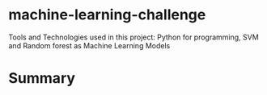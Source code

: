 # machine-learning-challenge

Tools and Technologies used in this project: Python for programming, SVM and Random forest as Machine Learning Models 
 
# Summary